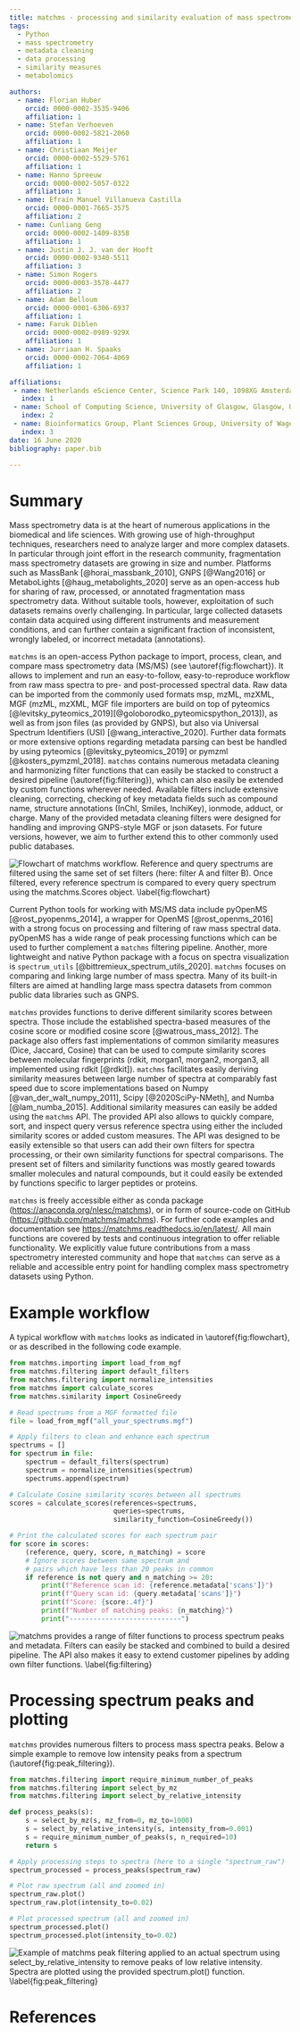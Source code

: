 ```yaml
---
title: matchms - processing and similarity evaluation of mass spectrometry data.
tags:
  - Python
  - mass spectrometry
  - metadata cleaning
  - data processing
  - similarity measures
  - metabolomics

authors:
  - name: Florian Huber
    orcid: 0000-0002-3535-9406
    affiliation: 1
  - name: Stefan Verhoeven
    orcid: 0000-0002-5821-2060
    affiliation: 1
  - name: Christiaan Meijer
    orcid: 0000-0002-5529-5761
    affiliation: 1
  - name: Hanno Spreeuw
    orcid: 0000-0002-5057-0322
    affiliation: 1
  - name: Efraín Manuel Villanueva Castilla
    orcid: 0000-0001-7665-3575
    affiliation: 2
  - name: Cunliang Geng
    orcid: 0000-0002-1409-8358
    affiliation: 1
  - name: Justin J. J. van der Hooft
    orcid: 0000-0002-9340-5511
    affiliation: 3
  - name: Simon Rogers
    orcid: 0000-0003-3578-4477
    affiliation: 2
  - name: Adam Belloum
    orcid: 0000-0001-6306-6937
    affiliation: 1
  - name: Faruk Diblen
    orcid: 0000-0002-0989-929X
    affiliation: 1
  - name: Jurriaan H. Spaaks
    orcid: 0000-0002-7064-4069
    affiliation: 1

affiliations:
 - name: Netherlands eScience Center, Science Park 140, 1098XG Amsterdam, The Netherlands
   index: 1
 - name: School of Computing Science, University of Glasgow, Glasgow, United Kingdom
   index: 2
 - name: Bioinformatics Group, Plant Sciences Group, University of Wageningen, Wageningen, the Netherlands
   index: 3
date: 16 June 2020
bibliography: paper.bib

---
```


# Summary

Mass spectrometry data is at the heart of numerous applications in the biomedical and life sciences.
With growing use of high-throughput techniques, researchers need to analyze larger and more complex datasets. In particular through joint effort in the research community, fragmentation mass spectrometry datasets are growing in size and number.
Platforms such as MassBank [@horai_massbank_2010], GNPS [@Wang2016] or MetaboLights [@haug_metabolights_2020] serve as an open-access hub for sharing of raw, processed, or annotated fragmentation mass spectrometry data.
Without suitable tools, however, exploitation of such datasets remains overly challenging. 
In particular, large collected datasets contain data acquired using different instruments and measurement conditions, and can further contain a significant fraction of inconsistent, wrongly labeled, or incorrect metadata (annotations).

``matchms`` is an open-access Python package to import, process, clean, and compare mass spectrometry data (MS/MS) (see \autoref{fig:flowchart}).
It allows to implement and run an easy-to-follow, easy-to-reproduce workflow from raw mass spectra to pre- and post-processed spectral data. 
Raw data can be imported from the commonly used formats msp, mzML, mzXML, MGF (mzML, mzXML, MGF file importers are build on top of pyteomics [@levitsky_pyteomics_2019][@goloborodko_pyteomicspython_2013]), as well as from json files (as provided by GNPS), but also via Universal Spectrum Identifiers (USI) [@wang_interactive_2020]. Further data formats or more extensive options regarding metadata parsing can best be handled by using pyteomics [@levitsky_pyteomics_2019] or pymzml [@kosters_pymzml_2018].
``matchms`` contains numerous metadata cleaning and harmonizing filter functions that can easily be stacked to construct a desired pipeline (\autoref{fig:filtering}), which can also easily be extended by custom functions wherever needed. Available filters include extensive cleaning, correcting, checking of key metadata fields such as compound name, structure annotations (InChI, Smiles, InchiKey), ionmode, adduct, or charge.
Many of the provided metadata cleaning filters were designed for handling and improving GNPS-style MGF or json datasets. For future versions, however, we aim to further extend this to other commonly used public databases.

![Flowchart of ``matchms`` workflow. Reference and query spectrums are filtered using the same set of set filters (here: filter A and filter B). Once filtered, every reference spectrum is compared to every query spectrum using the ``matchms.Scores`` object. \label{fig:flowchart}](flowchart_matchms.png)

Current Python tools for working with MS/MS data include pyOpenMS [@rost_pyopenms_2014], a wrapper for OpenMS [@rost_openms_2016] with a strong focus on processing and filtering of raw mass spectral data. 
pyOpenMS has a wide range of peak processing functions which can be used to further complement a ``matchms`` filtering pipeline.
Another, more lightweight and native Python package with a focus on spectra visualization is ``spectrum_utils`` [@bittremieux_spectrum_utils_2020].
``matchms`` focuses on comparing and linking large number of mass spectra. Many of its built-in filters are aimed at handling large mass spectra datasets from common public data libraries such as GNPS.

``matchms`` provides functions to derive different similarity scores between spectra. Those include the established spectra-based measures of the cosine score or modified cosine score [@watrous_mass_2012].
The package also offers fast implementations of common similarity measures (Dice, Jaccard, Cosine) that can be used to compute similarity scores between molecular fingerprints (rdkit, morgan1, morgan2, morgan3, all implemented using rdkit [@rdkit]).
``matchms`` facilitates easily deriving similarity measures between large number of spectra at comparably fast speed due to score implementations based on Numpy [@van_der_walt_numpy_2011], Scipy [@2020SciPy-NMeth], and Numba [@lam_numba_2015]. Additional similarity measures can easily be added using the ``matchms`` API. 
The provided API also allows to quickly compare, sort, and inspect query versus reference spectra using either the included similarity scores or added custom measures.
The API was designed to be easily extensible so that users can add their own filters for spectra processing, or their own similarity functions for spectral comparisons.
The present set of filters and similarity functions was mostly geared towards smaller molecules and natural compounds, but it could easily be extended by functions specific to larger peptides or proteins.

``matchms`` is freely accessible either as conda package (https://anaconda.org/nlesc/matchms), or in form of source-code on GitHub (https://github.com/matchms/matchms). For further code examples and documentation see https://matchms.readthedocs.io/en/latest/.
All main functions are covered by tests and continuous integration to offer reliable functionality.
We explicitly value future contributions from a mass spectrometry interested community and hope that ``matchms`` can serve as a reliable and accessible entry point for handling complex mass spectrometry datasets using Python. 


# Example workflow
A typical workflow with ``matchms`` looks as indicated in \autoref{fig:flowchart}, or as described in the following code example.
```python
from matchms.importing import load_from_mgf
from matchms.filtering import default_filters
from matchms.filtering import normalize_intensities
from matchms import calculate_scores
from matchms.similarity import CosineGreedy

# Read spectrums from a MGF formatted file
file = load_from_mgf("all_your_spectrums.mgf")

# Apply filters to clean and enhance each spectrum
spectrums = []
for spectrum in file:
    spectrum = default_filters(spectrum)
    spectrum = normalize_intensities(spectrum)
    spectrums.append(spectrum)

# Calculate Cosine similarity scores between all spectrums
scores = calculate_scores(references=spectrums,
                          queries=spectrums,
                          similarity_function=CosineGreedy())

# Print the calculated scores for each spectrum pair
for score in scores:
    (reference, query, score, n_matching) = score
    # Ignore scores between same spectrum and
    # pairs which have less than 20 peaks in common
    if reference is not query and n_matching >= 20:
        print(f"Reference scan id: {reference.metadata['scans']}")
        print(f"Query scan id: {query.metadata['scans']}")
        print(f"Score: {score:.4f}")
        print(f"Number of matching peaks: {n_matching}")
        print("----------------------------")
```

![``matchms`` provides a range of filter functions to process spectrum peaks and metadata. Filters can easily be stacked and combined to build a desired pipeline. The API also makes it easy to extend customer pipelines by adding own filter functions. \label{fig:filtering}](filtering_sketch.png)

# Processing spectrum peaks and plotting
``matchms`` provides numerous filters to process mass spectra peaks. Below a simple example to remove low intensity peaks from a spectrum (\autoref{fig:peak_filtering}).
```python
from matchms.filtering import require_minimum_number_of_peaks
from matchms.filtering import select_by_mz
from matchms.filtering import select_by_relative_intensity

def process_peaks(s):
    s = select_by_mz(s, mz_from=0, mz_to=1000)
    s = select_by_relative_intensity(s, intensity_from=0.001)
    s = require_minimum_number_of_peaks(s, n_required=10)
    return s

# Apply processing steps to spectra (here to a single "spectrum_raw")
spectrum_processed = process_peaks(spectrum_raw)

# Plot raw spectrum (all and zoomed in)
spectrum_raw.plot()
spectrum_raw.plot(intensity_to=0.02)

# Plot processed spectrum (all and zoomed in)
spectrum_processed.plot()
spectrum_processed.plot(intensity_to=0.02)
```

![Example of ``matchms`` peak filtering applied to an actual spectrum using ``select_by_relative_intensity`` to remove peaks of low relative intensity. Spectra are plotted using the provided ``spectrum.plot()`` function. \label{fig:peak_filtering}](peak_filtering.png)


# References
